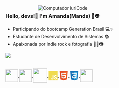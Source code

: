 <img src="https://raw.githubusercontent.com/MicaelliMedeiros/micaellimedeiros/master/image/computer-illustration.png" min-width="400px" max-width="400px" width="400px" align="right" alt="Computador iuriCode">

### Hello, devs!👋 I'm Amanda(Mands) 🦄👽
- Participando do bootcamp Generation Brasil 💻✨
- Estudante de Desenvolvimento de Sistemas 📚
- Apaixonada por indie rock e fotografia 🖤🎸📷


<p>
  <a href="#" alt="Linkedin">
    <a href="https://www.linkedin.com/in/amanda-pereira-8b1852235/" target="_blank"><img src="https://img.shields.io/badge/-LinkedIn-%230077B5?style=for-the-badge&logo=linkedin&logoColor=white" target="_blank"></a>
</p> 
<div align="center">
  <a href="https://github.com/Amanda1011">
</div>
<div style="display: inline_block"><br>
  <img align="center" width="40" height="40" src="https://cdn.jsdelivr.net/gh/devicons/devicon/icons/java/java-original-wordmark.svg"/>
  <img align="center" width="40" height="40" src="https://cdn.jsdelivr.net/gh/devicons/devicon/icons/spring/spring-original-wordmark.svg"/>
  <img align="center" height="45" width="45" src="https://cdn.jsdelivr.net/gh/devicons/devicon/icons/mysql/mysql-original-wordmark.svg" />
  <img align="center" height="30" width="30" src="https://raw.githubusercontent.com/devicons/devicon/master/icons/javascript/javascript-plain.svg">
  <img align="center" height="30" width="30" src="https://raw.githubusercontent.com/devicons/devicon/master/icons/html5/html5-original.svg">
  <img align="center" height="30" width="30" src="https://raw.githubusercontent.com/devicons/devicon/master/icons/css3/css3-original.svg">
  <img align="center" height="40" width="40" src="https://cdn.jsdelivr.net/gh/devicons/devicon/icons/bootstrap/bootstrap-original-wordmark.svg" />
</div>



 

<!--
